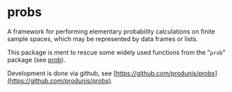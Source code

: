 # probs

A framework for performing elementary probability calculations on finite sample spaces, which may be represented by data frames or lists.  

This package is ment to rescue some widely used functions from the "`prob`" package (see [prob](https://cran.r-project.org/src/contrib/Archive/prob/)). 

Development is done via github, see [https://github.com/produnis/probs](https://github.com/produnis/probs).

